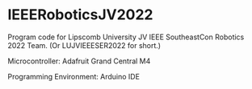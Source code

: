 # IEEERoboticsJV2022

Program code for Lipscomb University JV IEEE SoutheastCon Robotics 2022 Team. (Or LUJVIEEESER2022 for short.)

Microcontroller: Adafruit Grand Central M4

Programming Environment: Arduino IDE
